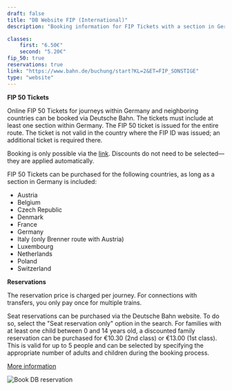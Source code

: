 ```yaml
---
draft: false
title: "DB Website FIP (International)"
description: "Booking information for FIP Tickets with a section in Germany."

classes:
    first: "6.50€"
    second: "5.20€"
fip_50: true
reservations: true
link: "https://www.bahn.de/buchung/start?KL=2&ET=FIP_SONSTIGE"
type: "website"
---
```


**FIP 50 Tickets**

Online FIP 50 Tickets for journeys within Germany and neighboring countries can be booked via Deutsche Bahn. The tickets must include at least one section within Germany. The FIP 50 ticket is issued for the entire route. The ticket is not valid in the country where the FIP ID was issued; an additional ticket is required there.

Booking is only possible via the [link](https://www.bahn.de/buchung/start?KL=2&ET=FIP_SONSTIGE). Discounts do not need to be selected—they are applied automatically.

FIP 50 Tickets can be purchased for the following countries, as long as a section in Germany is included:

- Austria
- Belgium
- Czech Republic
- Denmark
- France
- Germany
- Italy (only Brenner route with Austria)
- Luxembourg
- Netherlands
- Poland
- Switzerland

**Reservations**

The reservation price is charged per journey. For connections with transfers, you only pay once for multiple trains.

Seat reservations can be purchased via the Deutsche Bahn website. To do so, select the "Seat reservation only" option in the search. For families with at least one child between 0 and 14 years old, a discounted family reservation can be purchased for €10.30 (2nd class) or €13.00 (1st class). This is valid for up to 5 people and can be selected by specifying the appropriate number of adults and children during the booking process.

[More information](https://www.bahn.de/angebot/zusatzticket/sitzplatzreservierung)

![Book DB reservation](db_reservation.webp)
